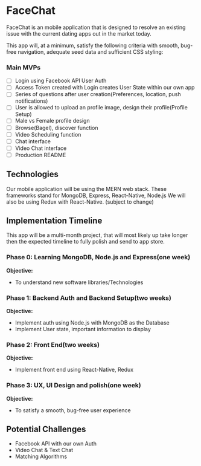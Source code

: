 # FaceChat

FaceChat is an mobile application that is designed to resolve an existing issue with the current dating apps out in the market today.

This app will, at a minimum, satisfy the following criteria with smooth, bug-free navigation, adequate seed data and sufficient CSS styling:

### Main MVPs
- [ ] Login using Facebook API User Auth
- [ ] Access Token created with Login  creates User State within our own app
- [ ] Series of questions after user creation(Preferences, location, push notifications)
- [ ] User is allowed to upload an profile image, design their profile(Profile Setup)
- [ ] Male vs Female profile design
- [ ] Browse(Bagel), discover function
- [ ] Video Scheduling function
- [ ] Chat interface
- [ ] Video Chat interface
- [ ] Production README

## Technologies
Our mobile application will be using the MERN web stack. These frameworks stand for MongoDB, Express, React-Native, Node.js We will also be using Redux with React-Native. (subject to change)

## Implementation Timeline
This app will be a multi-month project, that will most likely up take longer then the expected timeline to fully polish and send to app store.

### Phase 0: Learning MongoDB, Node.js and Express(one week)
**Objective:**
  - To understand new software libraries/Technologies

### Phase 1: Backend Auth and Backend Setup(two weeks)
**Objective:**
  - Implement auth using Node.js with MongoDB as the Database
  - Implement User state, important information to display

### Phase 2: Front End(two weeks)
**Objective:**
  - Implement front end using React-Native, Redux

### Phase 3: UX, UI Design and polish(one week)
**Objective:**
  - To satisfy a smooth, bug-free user experience

## Potential Challenges
  - Facebook API with our own Auth
  - Video Chat & Text Chat
  - Matching Algorithms

